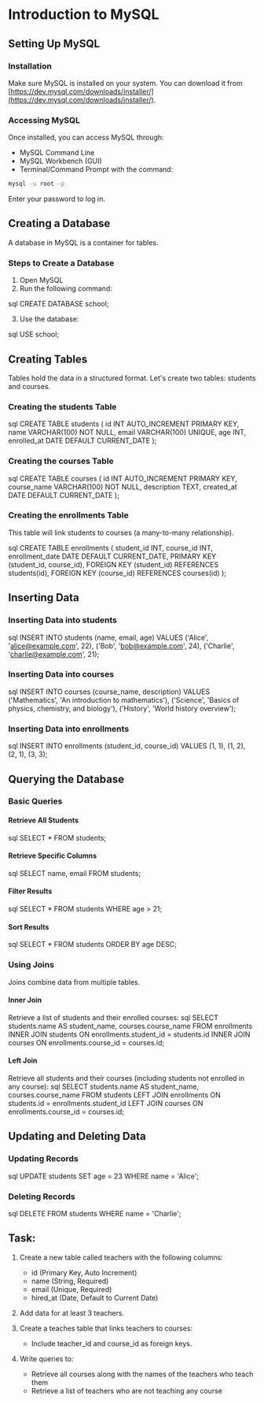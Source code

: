 # Introduction to MySQL

## Setting Up MySQL

### Installation
Make sure MySQL is installed on your system. You can download it from [https://dev.mysql.com/downloads/installer/](https://dev.mysql.com/downloads/installer/).

### Accessing MySQL
Once installed, you can access MySQL through:
* MySQL Command Line
* MySQL Workbench (GUI)
* Terminal/Command Prompt with the command:

```bash
mysql -u root -p
```

Enter your password to log in.

## Creating a Database

A database in MySQL is a container for tables.

### Steps to Create a Database
1. Open MySQL
2. Run the following command:

sql
CREATE DATABASE school;


3. Use the database:

sql
USE school;


## Creating Tables

Tables hold the data in a structured format. Let's create two tables: students and courses.

### Creating the students Table
sql
CREATE TABLE students (
    id INT AUTO_INCREMENT PRIMARY KEY,
    name VARCHAR(100) NOT NULL,
    email VARCHAR(100) UNIQUE,
    age INT,
    enrolled_at DATE DEFAULT CURRENT_DATE
);


### Creating the courses Table
sql
CREATE TABLE courses (
    id INT AUTO_INCREMENT PRIMARY KEY,
    course_name VARCHAR(100) NOT NULL,
    description TEXT,
    created_at DATE DEFAULT CURRENT_DATE
);


### Creating the enrollments Table
This table will link students to courses (a many-to-many relationship).

sql
CREATE TABLE enrollments (
    student_id INT,
    course_id INT,
    enrollment_date DATE DEFAULT CURRENT_DATE,
    PRIMARY KEY (student_id, course_id),
    FOREIGN KEY (student_id) REFERENCES students(id),
    FOREIGN KEY (course_id) REFERENCES courses(id)
);


## Inserting Data

### Inserting Data into students
sql
INSERT INTO students (name, email, age) VALUES
('Alice', 'alice@example.com', 22),
('Bob', 'bob@example.com', 24),
('Charlie', 'charlie@example.com', 21);


### Inserting Data into courses
sql
INSERT INTO courses (course_name, description) VALUES
('Mathematics', 'An introduction to mathematics'),
('Science', 'Basics of physics, chemistry, and biology'),
('History', 'World history overview');


### Inserting Data into enrollments
sql
INSERT INTO enrollments (student_id, course_id) VALUES
(1, 1),
(1, 2),
(2, 1),
(3, 3);


## Querying the Database

### Basic Queries

#### Retrieve All Students
sql
SELECT * FROM students;


#### Retrieve Specific Columns
sql
SELECT name, email FROM students;


#### Filter Results
sql
SELECT * FROM students WHERE age > 21;


#### Sort Results
sql
SELECT * FROM students ORDER BY age DESC;


### Using Joins

Joins combine data from multiple tables.

#### Inner Join
Retrieve a list of students and their enrolled courses:
sql
SELECT students.name AS student_name, courses.course_name
FROM enrollments
INNER JOIN students ON enrollments.student_id = students.id
INNER JOIN courses ON enrollments.course_id = courses.id;


#### Left Join
Retrieve all students and their courses (including students not enrolled in any course):
sql
SELECT students.name AS student_name, courses.course_name
FROM students
LEFT JOIN enrollments ON students.id = enrollments.student_id
LEFT JOIN courses ON enrollments.course_id = courses.id;


## Updating and Deleting Data

### Updating Records
sql
UPDATE students SET age = 23 WHERE name = 'Alice';


### Deleting Records
sql
DELETE FROM students WHERE name = 'Charlie';


## Task:

1. Create a new table called teachers with the following columns:
   * id (Primary Key, Auto Increment)
   * name (String, Required)
   * email (Unique, Required)
   * hired_at (Date, Default to Current Date)

2. Add data for at least 3 teachers.

3. Create a teaches table that links teachers to courses:
   * Include teacher_id and course_id as foreign keys.

4. Write queries to:
   * Retrieve all courses along with the names of the teachers who teach them
   * Retrieve a list of teachers who are not teaching any course
